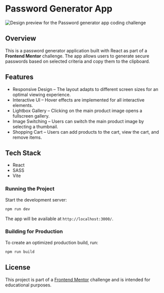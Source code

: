 # Password Generator App

![Design preview for the Password generator app coding challenge](./preview.jpg)

## Overview
This is a password generator application built with React as part of a **Frontend Mentor** challenge. The app allows users to generate secure passwords based on selected criteria and copy them to the clipboard.

## Features
- Responsive Design – The layout adapts to different screen sizes for an optimal viewing experience.
- Interactive UI – Hover effects are implemented for all interactive elements.
- Lightbox Gallery – Clicking on the main product image opens a fullscreen gallery.
- Image Switching – Users can switch the main product image by selecting a thumbnail.
- Shopping Cart – Users can add products to the cart, view the cart, and remove items.

## Tech Stack
- React
- SASS
- Vite

### Running the Project
Start the development server:

```sh
npm run dev
```

The app will be available at `http://localhost:3000/`.

### Building for Production

To create an optimized production build, run:

```sh
npm run build
```

## License
This project is part of a [Frontend Mentor](https://www.frontendmentor.io) challenge and is intended for educational purposes.
